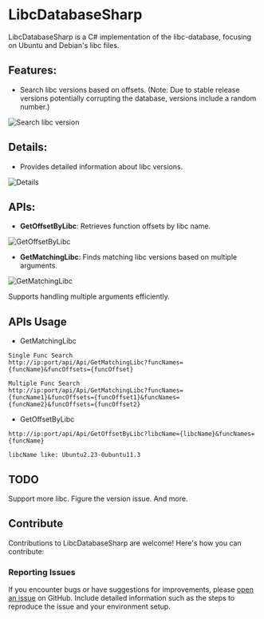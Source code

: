 # LibcDatabaseSharp

LibcDatabaseSharp is a C# implementation of the libc-database, focusing on Ubuntu and Debian's libc files.

## Features:
- Search libc versions based on offsets. (Note: Due to stable release versions potentially corrupting the database, versions include a random number.)
  
![Search libc version](https://github.com/XKaguya/LibcDatabaseSharp/assets/96401952/d6cf64e5-4295-41b2-833d-3cc415705b1d)

## Details:
- Provides detailed information about libc versions.
  
![Details](https://github.com/XKaguya/LibcDatabaseSharp/assets/96401952/12384607-2a8b-4319-bfdb-bf552351864a)

## APIs:
- **GetOffsetByLibc**: Retrieves function offsets by libc name.
  
![GetOffsetByLibc](https://github.com/XKaguya/LibcDatabaseSharp/assets/96401952/3d790d49-aeea-496f-b85f-b45c68c4d730)

- **GetMatchingLibc**: Finds matching libc versions based on multiple arguments.
  
![GetMatchingLibc](https://github.com/XKaguya/LibcDatabaseSharp/assets/96401952/9cf05579-e624-4170-a624-3632a800d801)

Supports handling multiple arguments efficiently.

## APIs Usage
* GetMatchingLibc
```
Single Func Search
http://ip:port/api/Api/GetMatchingLibc?funcNames={funcName}&funcOffsets={funcOffset}

Multiple Func Search
http://ip:port/api/Api/GetMatchingLibc?funcNames={funcName1}&funcOffsets={funcOffset1}&funcNames={funcName2}&funcOffsets={funcOffset2}
```

* GetOffsetByLibc
```
http://ip:port/api/Api/GetOffsetByLibc?libcName={libcName}&funcNames={funcName}

libcName like: Ubuntu2.23-0ubuntu11.3
```

## TODO
Support more libc.
Figure the version issue.
And more.

## Contribute

Contributions to LibcDatabaseSharp are welcome! Here's how you can contribute:

### Reporting Issues
If you encounter bugs or have suggestions for improvements, please [open an issue](https://github.com/XKaguya/LibcDatabaseSharp/issues) on GitHub. Include detailed information such as the steps to reproduce the issue and your environment setup.

